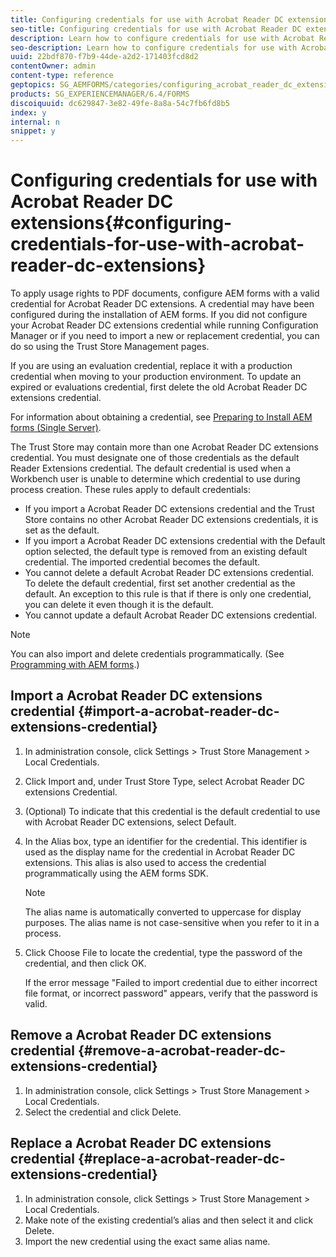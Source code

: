 ```yaml
---
title: Configuring credentials for use with Acrobat Reader DC extensions
seo-title: Configuring credentials for use with Acrobat Reader DC extensions
description: Learn how to configure credentials for use with Acrobat Reader DC extensions.
seo-description: Learn how to configure credentials for use with Acrobat Reader DC extensions.
uuid: 22bdf870-f7b9-44de-a2d2-171403fcd8d2
contentOwner: admin
content-type: reference
geptopics: SG_AEMFORMS/categories/configuring_acrobat_reader_dc_extensions
products: SG_EXPERIENCEMANAGER/6.4/FORMS
discoiquuid: dc629847-3e82-49fe-8a8a-54c7fb6fd8b5
index: y
internal: n
snippet: y
---
```


# Configuring credentials for use with Acrobat Reader DC extensions{#configuring-credentials-for-use-with-acrobat-reader-dc-extensions}

To apply usage rights to PDF documents, configure AEM forms with a valid credential for Acrobat Reader DC extensions. A credential may have been configured during the installation of AEM forms. If you did not configure your Acrobat Reader DC extensions credential while running Configuration Manager or if you need to import a new or replacement credential, you can do so using the Trust Store Management pages.

If you are using an evaluation credential, replace it with a production credential when moving to your production environment. To update an expired or evaluations credential, first delete the old Acrobat Reader DC extensions credential.

For information about obtaining a credential, see [Preparing to Install AEM forms (Single Server)](http://www.adobe.com/go/learn_aemforms_prepareInstallsingle_63).

The Trust Store may contain more than one Acrobat Reader DC extensions credential. You must designate one of those credentials as the default Reader Extensions credential. The default credential is used when a Workbench user is unable to determine which credential to use during process creation. These rules apply to default credentials:

* If you import a Acrobat Reader DC extensions credential and the Trust Store contains no other Acrobat Reader DC extensions credentials, it is set as the default.
* If you import a Acrobat Reader DC extensions credential with the Default option selected, the default type is removed from an existing default credential. The imported credential becomes the default.
* You cannot delete a default Acrobat Reader DC extensions credential. To delete the default credential, first set another credential as the default. An exception to this rule is that if there is only one credential, you can delete it even though it is the default.
* You cannot update a default Acrobat Reader DC extensions credential.

>[!NOTE]
>
>You can also import and delete credentials programmatically. (See [Programming with AEM forms](http://www.adobe.com/go/learn_aemforms_programming_63).)

## Import a Acrobat Reader DC extensions credential {#import-a-acrobat-reader-dc-extensions-credential}

1. In administration console, click Settings &gt; Trust Store Management &gt; Local Credentials.
1. Click Import and, under Trust Store Type, select Acrobat Reader DC extensions Credential. 
1. (Optional) To indicate that this credential is the default credential to use with Acrobat Reader DC extensions, select Default.
1. In the Alias box, type an identifier for the credential. This identifier is used as the display name for the credential in Acrobat Reader DC extensions. This alias is also used to access the credential programmatically using the AEM forms SDK.

   >[!NOTE]
   >
   >The alias name is automatically converted to uppercase for display purposes. The alias name is not case-sensitive when you refer to it in a process.

1. Click Choose File to locate the credential, type the password of the credential, and then click OK.

   If the error message "Failed to import credential due to either incorrect file format, or incorrect password" appears, verify that the password is valid.

## Remove a Acrobat Reader DC extensions credential {#remove-a-acrobat-reader-dc-extensions-credential}

1. In administration console, click Settings &gt; Trust Store Management &gt; Local Credentials.
1. Select the credential and click Delete.

## Replace a Acrobat Reader DC extensions credential {#replace-a-acrobat-reader-dc-extensions-credential}

1. In administration console, click Settings &gt; Trust Store Management &gt; Local Credentials.
1. Make note of the existing credential’s alias and then select it and click Delete.
1. Import the new credential using the exact same alias name.


